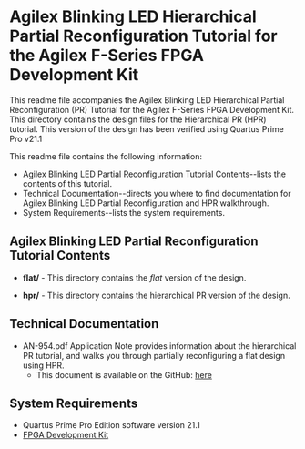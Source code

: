 # Agilex Blinking LED Hierarchical Partial Reconfiguration Tutorial for the Agilex F-Series FPGA Development Kit

This readme file accompanies the Agilex Blinking LED Hierarchical Partial Reconfiguration (PR) Tutorial for the Agilex F-Series FPGA Development Kit. This directory contains the design files for the Hierarchical PR (HPR) tutorial. This version of the design has been verified using Quartus Prime Pro v21.1

This readme file contains the following information:

*  Agilex Blinking LED Partial Reconfiguration Tutorial Contents--lists the contents of this tutorial.
*  Technical Documentation--directs you where to find documentation for Agilex Blinking LED Partial Reconfiguration and HPR walkthrough.
*  System Requirements--lists the system requirements.

## Agilex Blinking LED Partial Reconfiguration Tutorial Contents

*  **flat/** - This directory contains the *flat* version of the design. 

*  **hpr/** - This directory contains the hierarchical PR version of the design. 

## Technical Documentation

*  AN-954.pdf Application Note provides information about the hierarchical PR tutorial, and walks you through partially reconfiguring a flat design using HPR.
   *  This document is available on the GitHub: [here](AN-954.pdf)

## System Requirements

*  Quartus Prime Pro Edition software version 21.1
*  [FPGA Development Kit](https://www.intel.com/content/www/us/en/programmable/products/boards_and_kits/all-development-kits.html)
